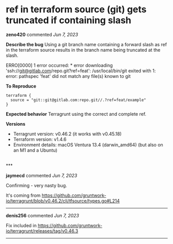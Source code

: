 # ref in terraform source (git) gets truncated if containing slash

**zeno420** commented *Jun 7, 2023*

**Describe the bug**
Using a git branch name containing a forward slash as ref in the terraform source results in the branch name being truncated at the slash.

ERRO[0000] 1 error occurred:
	* error downloading 'ssh://git@gitlab.com/repo.git?ref=feat': /usr/local/bin/git exited with 1: error: pathspec 'feat' did not match any file(s) known to git


**To Reproduce**
```hcl
terraform {
  source = "git::git@gitlab.com:repo.git//.?ref=feat/example"
}
```

**Expected behavior**
Terragrunt using the correct and complete ref.

**Versions**
- Terragrunt version: v0.46.2 (it works with v0.45.18)
- Terraform version: v1.4.6
- Environment details: macOS Ventura 13.4 (darwin_amd64) (but also on an M1 and a Ubuntu)

<br />
***


**jaymecd** commented *Jun 7, 2023*

Confirming - very nasty bug.

It's coming from https://github.com/gruntwork-io/terragrunt/blob/v0.46.2/cli/tfsource/types.go#L214
***

**denis256** commented *Jun 7, 2023*

Fix included in https://github.com/gruntwork-io/terragrunt/releases/tag/v0.46.3
***

